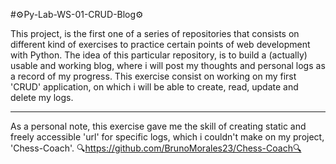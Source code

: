 #⚙️Py-Lab-WS-01-CRUD-Blog⚙️

This project, is the first one of a series of repositories that consists on different kind of exercises to practice certain points of web development with Python.
The idea of this particular repository, is to build a (actually) usable and working blog, where i will post my thoughts and personal logs as a record of my progress.
This exercise consist on working on my first 'CRUD' application, on which i will be able to create, read, update and delete my logs.

---

As a personal note, this exercise gave me the skill of creating static and freely accessible 'url' for specific logs, which i couldn't make on my project, 'Chess-Coach'.
🔍https://github.com/BrunoMorales23/Chess-Coach🔍